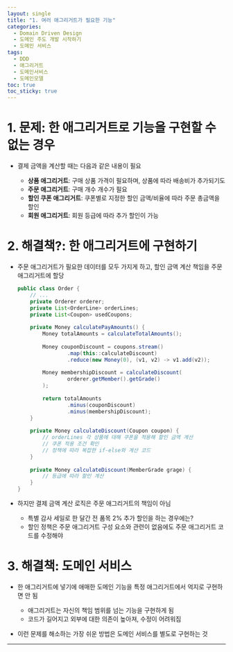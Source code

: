 ```yaml
---
layout: single
title: "1. 여러 애그리거트가 필요한 기능"
categories:
  - Domain Driven Design
  - 도메인 주도 개발 시작하기
  - 도메인 서비스
tags:
  - DDD
  - 애그리거트
  - 도메인서비스
  - 도메인모델
toc: true
toc_sticky: true
---
```


# 1. 문제: 한 애그리거트로 기능을 구현할 수 없는 경우

- 결제 금액을 계산할 때는 다음과 같은 내용이 필요
    
    
    
    - **상품 애그리거트**: 구매 상품 가격이 필요하며, 상품에 따라 배송비가 추가되기도
    - **주문 애그리거트**: 구매 개수 개수가 필요
    - **할인 쿠폰 애그리거트**: 쿠폰별로 지정한 할인 금액/비율에 따라 주문 총금액을 할인
    - **회원 애그리거트**: 회원 등급에 따라 추가 할인이 가능
    
    

# 2. 해결책?: 한 애그리거트에 구현하기

- 주문 애그리거트가 필요한 데이터를 모두 가지게 하고, 할인 금액 계산 책임을 주문 애그리거트에 할당
    
    ```java
    public class Order {
    	// ...
    	private Orderer orderer;
    	private List<OrderLine> orderLines;
    	private List<Coupon> usedCoupons;
    	
    	private Money calculatePayAmounts() {
    		Money totalAmounts = calculateTotalAmounts();
    		
    		Money couponDiscount = coupons.stream()
    				.map(this::calculateDiscount)
    				.reduce(new Money(0), (v1, v2) -> v1.add(v2));
    				
    		Money membershipDiscount = calculateDiscount(
    				orderer.getMember().getGrade()
    		);
    		
    		return totalAmounts
    				.minus(couponDiscount)
    				.minus(membershipDiscount);
    	}
    	
    	private Money calculateDiscount(Coupon coupon) {
    		// orderLines 각 상품에 대해 쿠폰을 적용해 할인 금액 계산
    		// 쿠폰 적용 조건 확인
    		// 정책에 따라 복잡한 if-else와 계산 코드
    	}
    	
    	private Money calculateDiscount(MemberGrade grage) {
    		// 등급에 따라 할인 계산
    	}
    }
    ```
    

- 하지만 결제 금액 계산 로직은 주문 애그리거트의 책임이 아님
    - 특별 감사 세일로 한 달간 전 품목 2% 추가 할인을 하는 경우에는?
    - 할인 정책은 주문 애그리거트 구성 요소와 관련이 없음에도 주문 애그리거트 코드를 수정해야

# 3. 해결책: 도메인 서비스

- 한 애그리거트에 넣기에 애매한 도메인 기능을 특정 애그리거트에서 억지로 구현하면 안 됨
    - 애그리거트는 자신의 책임 범위를 넘는 기능을 구현하게 됨
    - 코드가 길어지고 외부에 대한 의존이 높아져, 수정이 어려워짐

- 이런 문제를 해소하는 가장 쉬운 방법은 도메인 서비스를 별도로 구현하는 것

---